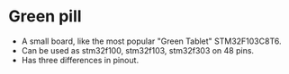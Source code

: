 # Green pill
- A small board, like the most popular "Green Tablet" STM32F103C8T6.
- Can be used as stm32f100, stm32f103, stm32f303 on 48 pins.
- Has three differences in pinout.
